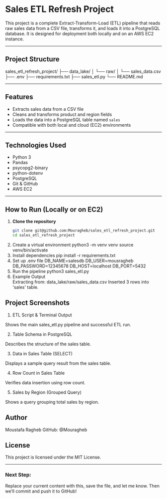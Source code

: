 # Sales ETL Refresh Project

This project is a complete Extract-Transform-Load (ETL) pipeline that reads raw sales data from a CSV file, transforms it, and loads it into a PostgreSQL database. It is designed for deployment both locally and on an AWS EC2 instance.

---

## Project Structure
sales_etl_refresh_project/
├── data_lake/
│   └── raw/
│       └── sales_data.csv
├── .env
├── requirements.txt
├── sales_etl.py
└── README.md

---

## Features

- Extracts sales data from a CSV file
- Cleans and transforms product and region fields
- Loads the data into a PostgreSQL table named `sales`
- Compatible with both local and cloud (EC2) environments

---

## Technologies Used

- Python 3
- Pandas
- psycopg2-binary
- python-dotenv
- PostgreSQL
- Git & GitHub
- AWS EC2

---

## How to Run (Locally or on EC2)

1. **Clone the repository**
   ```bash
   git clone git@github.com:Mouragheb/sales_etl_refresh_project.git
   cd sales_etl_refresh_project
2.	Create a virtual environment
   python3 -m venv venv
   source venv/bin/activate
3.	Install dependencies
   pip install -r requirements.txt
4.	Set up .env file
   DB_NAME=salesdb
   DB_USER=mousragheb
   DB_PASSWORD=12345678
   DB_HOST=localhost
   DB_PORT=5432 
5.	Run the pipeline
   python3 sales_etl.py
6. Example Output  
   Extracting from: data_lake/raw/sales_data.csv
   Inserted 3 rows into 'sales' table.   


## Project Screenshots

1. ETL Script & Terminal Output

Shows the main sales_etl.py pipeline and successful ETL run.

2. Table Schema in PostgreSQL

Describes the structure of the sales table.

3. Data in Sales Table (SELECT)

Displays a sample query result from the sales table.

4. Row Count in Sales Table

Verifies data insertion using row count.

5. Sales by Region (Grouped Query)

Shows a query grouping total sales by region.

## Author
Moustafa Ragheb
GitHub: @Mouragheb     

## License
This project is licensed under the MIT License.

---

### Next Step:
Replace your current content with this, save the file, and let me know. Then we’ll commit and push it to GitHub!
